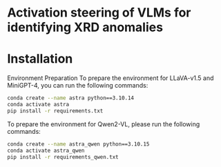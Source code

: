 # Activation steering of VLMs for identifying XRD anomalies

# Installation
Environment Preparation
To prepare the environment for LLaVA-v1.5 and MiniGPT-4, you can run the following commands:
```bash
conda create --name astra python==3.10.14
conda activate astra
pip install -r requirements.txt
```

To prepare the environment for Qwen2-VL, please run the following commands:
```bash
conda create --name astra_qwen python==3.10.15
conda activate astra_qwen
pip install -r requirements_qwen.txt
```
